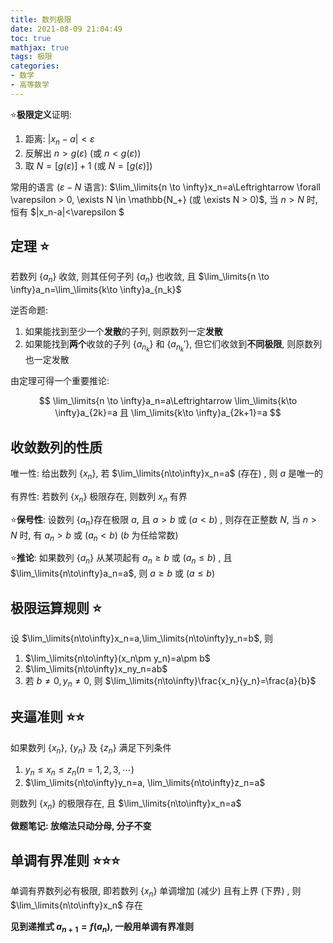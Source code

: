 ```yaml
---
title: 数列极限
date: 2021-08-09 21:04:49
toc: true
mathjax: true
tags: 极限
categories: 
- 数学
- 高等数学
---
```



⭐**极限定义**证明: 

1. 距离: $|x_n-a|<\varepsilon$
2. 反解出 $n>g(\varepsilon)$  (或 $n < g(\varepsilon)$) 
3. 取 $N=[g(\varepsilon)]+1$  (或 $N=[g(\varepsilon)]$) 

常用的语言 ($\varepsilon-N$ 语言): $\lim_\limits{n \to \infty}x_n=a\Leftrightarrow \forall \varepsilon > 0, \exists N \in \mathbb{N_+} (或 \exists N > 0)$, 当 $n>N$ 时, 恒有 $|x_n-a|<\varepsilon $

<!-- more -->

## 定理 ⭐

若数列 $\{a_n\}$ 收敛, 则其任何子列 $\{a_n\}$ 也收敛, 且 $\lim_\limits{n \to \infty}a_n=\lim_\limits{k\to \infty}a_{n_k}$

逆否命题: 

1. 如果能找到至少一个**发散**的子列, 则原数列一定**发散**
2. 如果能找到**两个**收敛的子列 $\{a_{n_k}\}$ 和 $\{a_{n_k}'\}$, 但它们收敛到**不同极限**, 则原数列也一定发散

由定理可得一个重要推论: 

$$
\lim_\limits{n \to \infty}a_n=a\Leftrightarrow \lim_\limits{k\to \infty}a_{2k}=a 且 \lim_\limits{k\to \infty}a_{2k+1}=a
$$

## 收敛数列的性质

唯一性: 给出数列 $\{x_n\}$, 若 $\lim_\limits{n\to\infty}x_n=a$ (存在) , 则 $a$ 是唯一的

有界性: 若数列 $\{x_n\}$ 极限存在, 则数列 ${x_n}$ 有界

⭐**保号性**: 设数列 $\{a_n\}$存在极限 $a$, 且 $a>b$ 或 ($a< b$) , 则存在正整数 $N$, 当 $n > N$ 时, 有 $a_n>b$ 或 ($a_n<b$) ($b$ 为任给常数)

⭐**推论**: 如果数列 $\{a_n\}$ 从某项起有 $a_n\geq b$ 或  ($a_n\leq b$) ,  且 $\lim_\limits{n\to\infty}a_n=a$, 则 $a\geq b$ 或  ($a\leq b$) 

## 极限运算规则 ⭐

设 $\lim_\limits{n\to\infty}x_n=a,\lim_\limits{n\to\infty}y_n=b$, 则

1. $\lim_\limits{n\to\infty}(x_n\pm y_n)=a\pm b$
2. $\lim_\limits{n\to\infty}x_ny_n=ab$
3. 若 $b\neq 0, y_n\neq 0$, 则 $\lim_\limits{n\to\infty}\frac{x_n}{y_n}=\frac{a}{b}$

## 夹逼准则 ⭐⭐

如果数列 $\{x_n\}$, $\{y_n\}$ 及 $\{z_n\}$ 满足下列条件

1. $y_n\leq x_n\leq z_n(n=1,2,3,\cdots)$
2. $\lim_\limits{n\to\infty}y_n=a, \lim_\limits{n\to\infty}z_n=a$

则数列 $\{x_n\}$ 的极限存在, 且 $\lim_\limits{n\to\infty}x_n=a$

**做题笔记: 放缩法只动分母, 分子不变**

## 单调有界准则 ⭐⭐⭐

单调有界数列必有极限, 即若数列 $\{x_n\}$ 单调增加 (减少) 且有上界 (下界) , 则 $\lim_\limits{n\to\infty}x_n$ 存在

**见到递推式 $a_{n+1}=f(a_n)$, 一般用单调有界准则**


